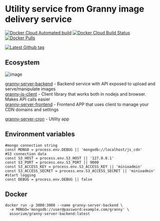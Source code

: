 # Utility service from Granny image delivery service

[![Docker Cloud Automated build](https://img.shields.io/docker/cloud/automated/assorium/granny-server-cron?style=for-the-badge "Docker Cloud Automated build")](https://hub.docker.com/r/assorium/granny-server-cron "Docker Cloud Automated build")
[![Docker Cloud Build Status](https://img.shields.io/docker/cloud/build/assorium/granny-server-cron?style=for-the-badge "Docker Cloud Build Status")](https://hub.docker.com/r/assorium/granny-server-cron "Docker Cloud Build Status")
[![Docker Pulls](https://img.shields.io/docker/pulls/assorium/granny-server-cron?style=for-the-badge "Docker Pulls")](https://hub.docker.com/r/assorium/granny-server-cron "Docker Pulls")  <br/>

[![Latest Github tag](https://img.shields.io/github/v/tag/mrspartak/granny-server-cron?sort=date&style=for-the-badge "Latest Github tag")](https://github.com/mrspartak/granny-server-cron/releases "Latest Github tag")

## Ecosystem
![image](https://user-images.githubusercontent.com/993910/74383777-e8261d80-4e00-11ea-8373-25070ec1ca97.png)

[granny-server-backend](https://github.com/mrspartak/granny-server-backend "granny-server-backend") - Backend service with API exposed to upload and serve/manipulate images  
[granny-js-client](https://github.com/mrspartak/granny-js-client "granny-js-client") - Client library that works both in nodejs and browser. Makes API calls easier  
[granny-server-frontend](https://github.com/mrspartak/granny-server-frontend "granny-server-frontend") - Frontend APP that uses client to manage your CDN domains and settings  

[granny-server-cron](https://github.com/mrspartak/granny-server-cron "granny-server-cron") - Utility app  



## Environment variables
    #mongo connection string
    const MONGO = process.env.DEBUG || 'mongodb://localhost/js_cdn'
    #S3 connection data
    const S3_HOST = process.env.S3_HOST || '127.0.0.1'
    const S3_PORT = process.env.S3_PORT || 9000
    const S3_ACCESS_KEY = process.env.S3_ACCESS_KEY || 'minioadmin'
    const S3_ACCESS_SECRET = process.env.S3_ACCESS_SECRET || 'minioadmin'
    #start logging
    const DEBUG = process.env.DEBUG || false
    
## Docker
```
docker run -p 3000:3000 --name granny-server-backend \
  -e MONGO='mongodb://user@password:example.com/granny' \
  assorium/granny-server-backend:latest
```